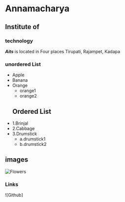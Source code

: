 # Annamacharya
## Institute of
### technology 
***Aits*** is located in Four places Tirupati, Rajampet, Kadapa
### unordered List
* Apple 
* Banana
* Orange
    * orange1
    * orange2
    ## Ordered List
* 1.Brinjal
* 2.Cabbage
* 3.Drumstick
   * a.drumstick1
   * b.drumstick2
## images
![Flowers](https://www.pexels.com/photo/bloom-blooming-blossom-blur-462118/)
### Links
![Github]
